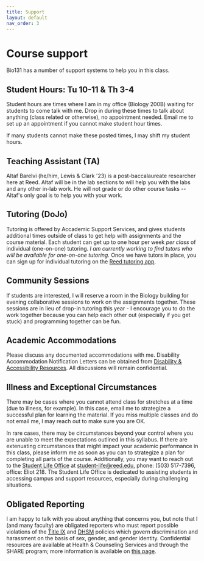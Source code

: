 ```yaml
---
title: Support
layout: default
nav_order: 3
---
```


# Course support

Bio131 has a number of support systems to help you in this class. 

## Student Hours: Tu 10-11 & Th 3-4

Student hours are times where I am in my office (Biology 200B) waiting for students to come talk with me. Drop in during these times to talk about anything (class related or otherwise), no appointment needed. Email me to set up an appointment if you cannot make student hour times.

If many students cannot make these posted times, I may shift my student hours.

## Teaching Assistant (TA)

Altaf Barelvi (he/him, Lewis & Clark '23) is a post-baccalaureate researcher here at Reed. Altaf will be in the lab sections to will help you with the labs and any other in-lab work. He will not grade or do other course tasks -- Altaf's only goal is to help you with your work.

## Tutoring (DoJo)

Tutoring is offered by Accademic Support Services, and gives students additional times outside of class to get help with assignments and the course material. Each student can get up to one hour per week _per class_ of individual (one-on-one) tutoring.  _I am currently working to find tutors who will be available for one-on-one tutoring._ Once we have tutors in place, you can sign up for individual tutoring on the [Reed tutoring app](https://iris.reed.edu/tutor/tutors/profiles).

## Community Sessions

If students are interested, I will reserve a room in the Biology building for evening collaborative sessions to work on the assignments together. These sessions are in lieu of drop-in tutoring this year - I encourage you to do the work together because you can help each other out (especially if you get stuck) and programming together can be fun. 

## Academic Accommodations

Please discuss any documented accommodations with me. Disability Accommodation Notification Letters can be obtained from [Disability & Accessibility Resources](https://www.reed.edu/disability-resources/).  All discussions will remain confidential.  

## Illness and Exceptional Circumstances

There may be cases where you cannot attend class for stretches at a time (due to illness, for example). In this case, email me to strategize a successful plan for learning the material. If you miss multiple classes and do not email me, I may reach out to make sure you are OK. 

In rare cases, there may be circumstances beyond your control where you are unable to meet the expectations outlined in this syllabus. If there are extenuating circumstances that might impact your academic performance in this class, please inform me as soon as you can to strategize a plan for completing all parts of the course. Additionally, you may want to reach out to the [Student Life Office](https://www.reed.edu/student-life/) at student-life@reed.edu, phone: (503) 517-7396, office: Eliot 218. The Student Life Office is dedicated to assisting students in accessing campus and support resources, especially during challenging situations.

## Obligated Reporting

I am happy to talk with you about anything that concerns you, but note that I (and many faculty) are obligated reporters who must report possible violations of the [Title IX](https://www.reed.edu/governance/title-ix-policy/) and [DHSM](https://www.reed.edu/guidebook/comm_pol/dhsm_policy.html) policies which govern discrimination and harassment on the basis of sex, gender, and gender identity. Confidential resources are available at Health & Counseling Services and through the SHARE program; more information is available on [this page](https://www.reed.edu/student-life/concerned/confidentiality-obligatory-reporting.html).
